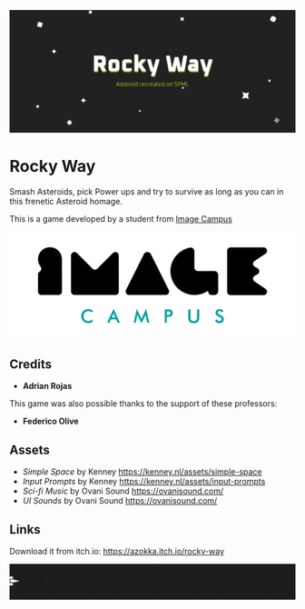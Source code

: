 <p align="center">
  <a href="https://azokka.itch.io/rocky-way">
    <img src="CMM_AdrianRojas/res/assets/Promo/Banner.png" alt="Rocky Way"/>
  </a> 
</p>



# Rocky Way

Smash Asteroids, pick Power ups and try to survive as long as you can in this frenetic Asteroid homage.

This is a game developed by a student from <a href="https://www.imagecampus.edu.ar/">Image Campus</a>

<p align="center">
  <a href="https://www.imagecampus.edu.ar/">
    <img src="CMM_AdrianRojas/res/assets/Promo/logo-image-campus.png" alt="Image Campus"/>
  </a> 
</p>


## Credits

- **Adrian Rojas**

This game was also possible thanks to the support of these professors:

- **Federico Olive**

## Assets

- *Simple Space* by Kenney https://kenney.nl/assets/simple-space
- *Input Prompts* by Kenney https://kenney.nl/assets/input-prompts
- *Sci-fi Music* by Ovani Sound  https://ovanisound.com/
- *UI Sounds* by Ovani Sound  https://ovanisound.com/

## Links

Download it from itch.io: https://azokka.itch.io/rocky-way

<p align="center">
  <a href="https://azokka.itch.io/rocky-way">
    <img src="CMM_AdrianRojas/res/assets/Promo/StripeNav.gif" alt="Rocky Way"/>
  </a> 
</p>
